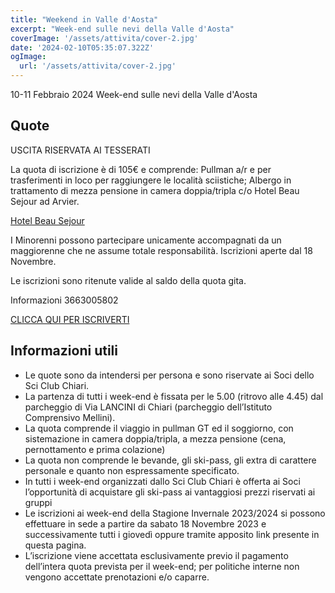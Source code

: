```yaml
---
title: "Weekend in Valle d'Aosta"
excerpt: "Week-end sulle nevi della Valle d'Aosta"
coverImage: '/assets/attivita/cover-2.jpg'
date: '2024-02-10T05:35:07.322Z'
ogImage:
  url: '/assets/attivita/cover-2.jpg'
---
```


10-11 Febbraio 2024 Week-end sulle nevi della Valle d'Aosta

## Quote

USCITA RISERVATA AI TESSERATI

La quota di iscrizione è di 105€ e comprende:
Pullman a/r e per trasferimenti in loco per raggiungere le località sciistiche;
Albergo in trattamento di mezza pensione in camera doppia/tripla c/o Hotel Beau Sejour ad Arvier.

[Hotel Beau Sejour](https://www.beausejourhotel.com)

I Minorenni possono partecipare unicamente accompagnati da un maggiorenne che ne assume totale
responsabilità. Iscrizioni aperte dal 18 Novembre.
 
Le iscrizioni sono ritenute valide al saldo della quota gita.

Informazioni 3663005802

[CLICCA QUI PER ISCRIVERTI](https://www.wespoort.it/modulo-iscrizione-evento?society=32ad6a1a-5c52-4665-bf58-5623afdcfb98&event=7d034c84-3727-463f-bec2-beb41ef49ac8)


## Informazioni utili

- Le quote sono da intendersi per persona e sono riservate ai Soci dello Sci Club Chiari.  
- La partenza di tutti i week-end è fissata per le 5.00 (ritrovo alle 4.45) dal parcheggio di Via LANCINI di Chiari (parcheggio dell’Istituto Comprensivo Mellini).  
- La quota comprende il viaggio in pullman GT ed il soggiorno, con sistemazione in camera doppia/tripla, a mezza pensione (cena, pernottamento e prima colazione)  
- La quota non comprende le bevande, gli ski-pass, gli extra di carattere personale e quanto non espressamente specificato.  
- In tutti i week-end organizzati dallo Sci Club Chiari è offerta ai Soci l’opportunità di acquistare gli ski-pass ai vantaggiosi prezzi riservati ai gruppi
- Le iscrizioni ai week-end della Stagione Invernale 2023/2024 si possono effettuare in sede a partire da sabato 18 Novembre 2023 e successivamente tutti i giovedì oppure tramite apposito link presente in questa pagina.  
- L’iscrizione viene accettata esclusivamente previo il pagamento dell’intera quota prevista per il week-end; per politiche interne non vengono accettate prenotazioni e/o caparre.
